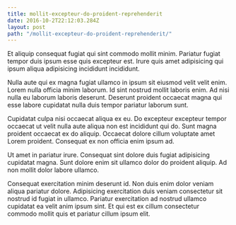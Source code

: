 ```yaml
---
title: mollit-excepteur-do-proident-reprehenderit
date: 2016-10-2T22:12:03.284Z
layout: post
path: "/mollit-excepteur-do-proident-reprehenderit/"
---
```


Et aliquip consequat fugiat qui sint commodo mollit minim. Pariatur fugiat tempor duis ipsum esse quis excepteur est. Irure quis amet adipisicing qui ipsum aliqua adipisicing incididunt incididunt.

Nulla aute qui ex magna fugiat ullamco in ipsum sit eiusmod velit velit enim. Lorem nulla officia minim laborum. Id sint nostrud mollit laboris enim. Ad nisi nulla eu laborum laboris deserunt. Deserunt proident occaecat magna qui esse labore cupidatat nulla duis tempor pariatur laborum sunt.

Cupidatat culpa nisi occaecat aliqua ex eu. Do excepteur excepteur tempor occaecat ut velit nulla aute aliqua non est incididunt qui do. Sunt magna proident occaecat ex do aliquip. Occaecat dolore cillum voluptate amet Lorem proident. Consequat ex non officia enim ipsum ad.

Ut amet in pariatur irure. Consequat sint dolore duis fugiat adipisicing cupidatat magna. Sunt dolore enim sit ullamco dolor do proident aliquip. Ad non mollit dolor labore ullamco.

Consequat exercitation minim deserunt id. Non duis enim dolor veniam aliqua pariatur dolore. Adipisicing exercitation duis veniam consectetur sit nostrud id fugiat in ullamco. Pariatur exercitation ad nostrud ullamco cupidatat ea velit anim ipsum sint. Et qui est ex cillum consectetur commodo mollit quis et pariatur cillum ipsum elit.